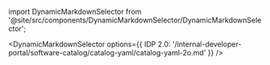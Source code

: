 import DynamicMarkdownSelector from '@site/src/components/DynamicMarkdownSelector/DynamicMarkdownSelector';

<DynamicMarkdownSelector
  options={{
    IDP 2.0: '/internal-developer-portal/software-catalog/catalog-yaml/catalog-yaml-2o.md'
  }}
/>